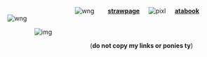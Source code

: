 ⠀⠀⠀⠀⠀⠀⠀⠀⠀⠀⠀⠀⠀⠀⠀![wng](https://64.media.tumblr.com/0f1262cd4fb67badd427bd96973b4715/eac72a5730000136-8c/s75x75_c1/a7f6b72b1be9517c558bcab62f6a9ed885d205e5.gifv)⠀⠀⠀[**strawpage**](https://paintedpink.straw.page)⠀⠀![pixl](https://supplies.ju.mp/assets/images/tiny1/08de083f_original.gif?v=1c1ba870)⠀⠀[**atabook**](https://melomanie.atabook.org/)⠀⠀⠀![wng](https://64.media.tumblr.com/4c00582022eeede8005c780382829634/eac72a5730000136-61/s75x75_c1/04ab2c1bb889fd912796ea9b7eca836464cb25f3.gifv)

⠀⠀⠀⠀⠀⠀![img](https://i.ibb.co/jZk3686s/Untitled114-20250408002953.png)

⠀⠀⠀⠀⠀⠀⠀⠀⠀⠀⠀⠀⠀⠀⠀⠀⠀⠀  (**do not copy my links or ponies ty**)
